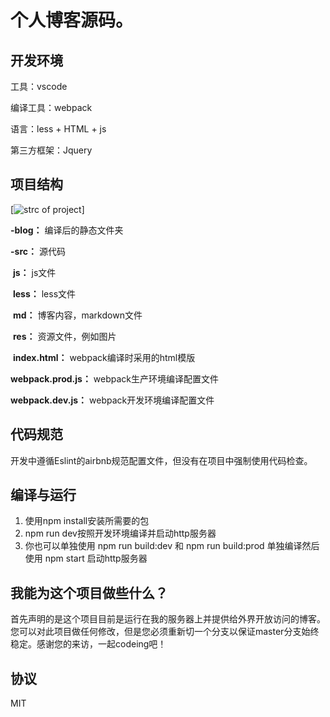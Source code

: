 # 个人博客源码。

## 开发环境

工具：vscode

编译工具：webpack

语言：less + HTML + js

第三方框架：Jquery

## 项目结构

[![strc of project](http://23.106.158.25:8080/Project_BackSky_New/data/uploadimg/full/capture.png)]

**-blog：**
编译后的静态文件夹

**-src：**
源代码

​	**js：**
js文件

​	**less：**
less文件

​	**md：**
博客内容，markdown文件

​	**res：**
资源文件，例如图片

​	**index.html：**
webpack编译时采用的html模版

**webpack.prod.js：**
webpack生产环境编译配置文件

**webpack.dev.js：**
webpack开发环境编译配置文件



## 代码规范

开发中遵循Eslint的airbnb规范配置文件，但没有在项目中强制使用代码检查。

## 编译与运行

1. 使用npm install安装所需要的包
2. npm run dev按照开发环境编译并启动http服务器
3. 你也可以单独使用 npm run build:dev 和 npm run build:prod 单独编译然后使用 npm start 启动http服务器

## 我能为这个项目做些什么？

首先声明的是这个项目目前是运行在我的服务器上并提供给外界开放访问的博客。您可以对此项目做任何修改，但是您必须重新切一个分支以保证master分支始终稳定。感谢您的来访，一起codeing吧！

## 协议

MIT
